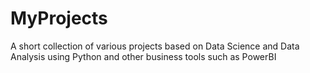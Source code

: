 # MyProjects
A short collection of various projects based on Data Science and Data Analysis using Python and other business tools such as PowerBI
